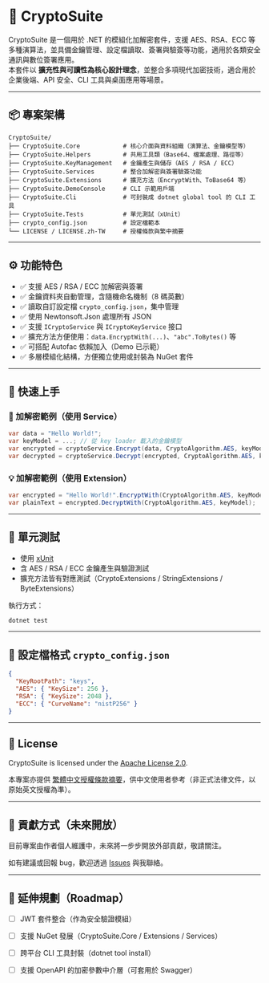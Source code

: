 ﻿# 🔐 CryptoSuite

CryptoSuite 是一個用於 .NET 的模組化加解密套件，支援 AES、RSA、ECC 等多種演算法，並具備金鑰管理、設定檔讀取、簽署與驗簽等功能，適用於各類安全通訊與數位簽署應用。  
本套件以 **擴充性與可讀性為核心設計理念**，並整合多項現代加密技術，適合用於企業後端、API 安全、CLI 工具與桌面應用等場景。

---

## 📦 專案架構

```
CryptoSuite/
├── CryptoSuite.Core            # 核心介面與資料組織（演算法、金鑰模型等）
├── CryptoSuite.Helpers         # 共用工具類（Base64、檔案處理、路徑等）
├── CryptoSuite.KeyManagement   # 金鑰產生與儲存（AES / RSA / ECC）
├── CryptoSuite.Services        # 整合加解密與簽署驗簽功能
├── CryptoSuite.Extensions      # 擴充方法（EncryptWith、ToBase64 等）
├── CryptoSuite.DemoConsole     # CLI 示範用戶端
├── CryptoSuite.Cli             # 可封裝成 dotnet global tool 的 CLI 工具
├── CryptoSuite.Tests           # 單元測試（xUnit）
├── crypto_config.json          # 設定檔範本
└── LICENSE / LICENSE.zh-TW     # 授權條款與繁中摘要
```

---

## ⚙️ 功能特色

- ✅ 支援 AES / RSA / ECC 加解密與簽署
- ✅ 金鑰資料夾自動管理，含隨機命名機制（8 碼英數）
- ✅ 讀取自訂設定檔 `crypto_config.json`，集中管理
- ✅ 使用 Newtonsoft.Json 處理所有 JSON
- ✅ 支援 `ICryptoService` 與 `ICryptoKeyService` 接口
- ✅ 擴充方法方便使用：`data.EncryptWith(...)`、`"abc".ToBytes()` 等
- ✅ 可搭配 Autofac 依賴加入（Demo 已示範）
- ✅ 多層模組化結構，方便獨立使用或封裝為 NuGet 套件

---

## 🚀 快速上手

### 🔐 加解密範例（使用 Service）
```csharp
var data = "Hello World!";
var keyModel = ...; // 從 key loader 載入的金鑰模型
var encrypted = cryptoService.Encrypt(data, CryptoAlgorithm.AES, keyModel);
var decrypted = cryptoService.Decrypt(encrypted, CryptoAlgorithm.AES, keyModel);
```

### 💡 加解密範例（使用 Extension）
```csharp
var encrypted = "Hello World!".EncryptWith(CryptoAlgorithm.AES, keyModel);
var plainText = encrypted.DecryptWith(CryptoAlgorithm.AES, keyModel);
```

---

## 🧰 單元測試

- 使用 [xUnit](https://xunit.net/)
- 含 AES / RSA / ECC 金鑰產生與驗證測試
- 擴充方法皆有對應測試（CryptoExtensions / StringExtensions / ByteExtensions）

執行方式：

```bash
dotnet test
```

---

## 📂 設定檔格式 `crypto_config.json`

```json
{
  "KeyRootPath": "keys",
  "AES": { "KeySize": 256 },
  "RSA": { "KeySize": 2048 },
  "ECC": { "CurveName": "nistP256" }
}
```

---

## 📄 License

CryptoSuite is licensed under the [Apache License 2.0](./LICENSE).

本專案亦提供 [繁體中文授權條款摘要](./LICENSE.zh-TW)，供中文使用者參考（非正式法律文件，以原始英文授權為準）。

---

## 🙌 貢獻方式（未來開放）

目前專案由作者個人維護中，未來將一步步開放外部貢獻，敬請關注。

如有建議或回報 bug，歡迎透過 [Issues](https://github.com/rexmax1018/CryptoSuite/issues) 與我聯絡。

---

## 🔗 延伸規劃（Roadmap）

- [ ] JWT 套件整合（作為安全驗證模組）
- [ ] 支援 NuGet 發展（CryptoSuite.Core / Extensions / Services）
- [ ] 跨平台 CLI 工具封裝（dotnet tool install）
- [ ] 支援 OpenAPI 的加密參數中介層（可套用於 Swagger）

